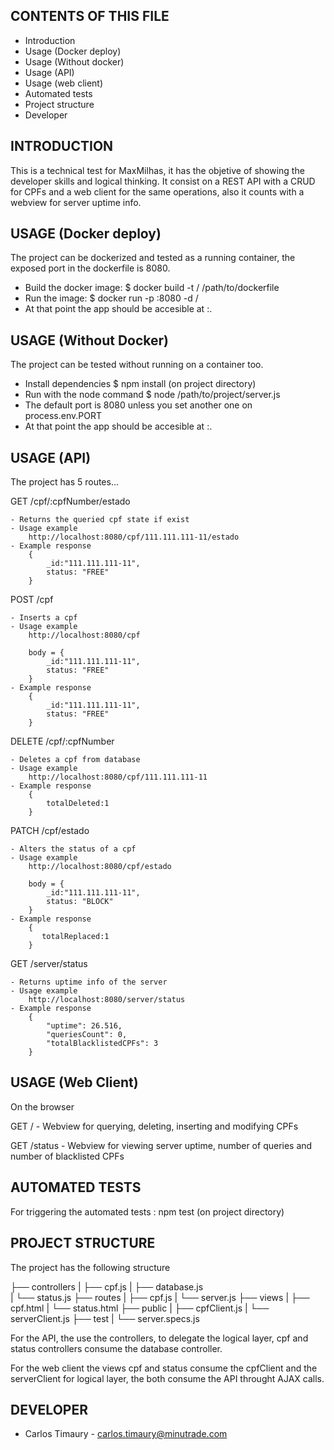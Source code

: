 CONTENTS OF THIS FILE
---------------------
   
 * Introduction
 * Usage (Docker deploy)
 * Usage (Without docker)
 * Usage (API)
 * Usage (web client)
 * Automated tests
 * Project structure   
 * Developer


 INTRODUCTION
------------

This is a technical test for MaxMilhas, it has the objetive of showing the developer skills and logical thinking. It consist on a REST API with a CRUD for CPFs and a web client for the same operations, also it counts with a webview for server uptime info. 


USAGE (Docker deploy)
------

The project can be dockerized and tested as a running container, the exposed port in the dockerfile is 8080.

- Build the docker image:
    $ docker build -t <your username>/<image name> /path/to/dockerfile
- Run the image:
    $ docker run -p <port of you choice>:8080 -d <your username>/<image name>
- At that point the app should be accesible at <machine address>:<port of you choice>.


USAGE (Without Docker)
------

The project can be tested without running on a container too.

- Install dependencies
   $ npm install (on project directory)
- Run with the node command
   $ node /path/to/project/server.js
- The default port is 8080 unless you set another one on process.env.PORT
- At that point the app should be accesible at <machine address>:<port>.

USAGE (API)
------

The project has 5 routes...

GET /cpf/:cpfNumber/estado

    - Returns the queried cpf state if exist
    - Usage example 
        http://localhost:8080/cpf/111.111.111-11/estado
    - Example response 
        {
            _id:"111.111.111-11",
            status: "FREE"
        }

POST /cpf

    - Inserts a cpf
    - Usage example 
        http://localhost:8080/cpf

        body = {
            _id:"111.111.111-11",
            status: "FREE"
        }
    - Example response 
        {
            _id:"111.111.111-11",
            status: "FREE"
        }


DELETE /cpf/:cpfNumber

    - Deletes a cpf from database
    - Usage example 
        http://localhost:8080/cpf/111.111.111-11
    - Example response 
        {
            totalDeleted:1
        }

PATCH /cpf/estado

    - Alters the status of a cpf
    - Usage example 
        http://localhost:8080/cpf/estado

        body = {
            _id:"111.111.111-11",
            status: "BLOCK"
        }
    - Example response 
        {
           totalReplaced:1
        }

GET /server/status

    - Returns uptime info of the server
    - Usage example
        http://localhost:8080/server/status
    - Example response 
        {
            "uptime": 26.516,
            "queriesCount": 0,
            "totalBlacklistedCPFs": 3
        }


USAGE (Web Client)
------

On the browser

GET / 
    - Webview for querying, deleting, inserting and modifying CPFs

GET /status 
    - Webview for viewing server uptime, number of queries and number of blacklisted CPFs


AUTOMATED TESTS
------

For triggering the automated tests : npm test (on project directory)

PROJECT STRUCTURE
------

The project has the following structure
    
├── controllers
|   ├── cpf.js
|   ├── database.js   
|   └── status.js
├── routes
|   ├── cpf.js
|   └── server.js
├── views
|   ├── cpf.html
|   └── status.html
├── public
|   ├── cpfClient.js
|   └── serverClient.js
├── test
|   └── server.specs.js


For the API, the use the controllers, to delegate the logical layer, cpf and status controllers consume the database controller.

For the web client the views cpf and status consume the cpfClient and the serverClient for logical layer, the both consume the API throught AJAX calls.

DEVELOPER
-----------
 * Carlos Timaury - carlos.timaury@minutrade.com